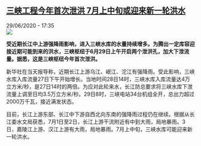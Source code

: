 <!--1593446118000-->
[三峡工程今年首次泄洪 7月上中旬或迎来新一轮洪水](http://www.rfi.fr//cn/%E4%B8%AD%E5%9B%BD/20200629-%E4%B8%89%E5%B3%A1%E5%B7%A5%E7%A8%8B%E4%BB%8A%E5%B9%B4%E9%A6%96%E6%AC%A1%E6%B3%84%E6%B4%AA-7%E6%9C%88%E4%B8%8A%E4%B8%AD%E6%97%AC%E6%88%96%E8%BF%8E%E6%9D%A5%E6%96%B0%E4%B8%80%E8%BD%AE%E6%B4%AA%E6%B0%B4)
------

<div>29/06/2020 - 17:35</div><img src="https://s.rfi.fr/media/display/bae325aa-ba1d-11ea-960b-005056a98db9/w:310/p:16x9/Capture-70.JPG"><p><strong>受近期长江中上游强降雨影响，进入三峡水库的水量持续增多。为腾出一定库容迎接近期可能到来的洪水，三峡枢纽于6月29日上午开启两个泄洪孔，加大下泄流量。据悉，这是三峡枢纽今年首次泄洪。</strong></p><div class="t-content__body u-clearfix"><div class="m-interstitial"></div><p>新华社在当天报导称，近期长江上游乌江、岷江、沱江有强降雨。受此影响，三峡水库入库流量27日下午开始增长。当地时间28日14时，三峡水库入库流量达4万立方米/秒，是27日14时的两倍。为应对此轮来水，长江防总要求将三峡水库下泄流量上调至日均3.5万立方米/秒。29日8时，三峡电站34台机组全开，总出力超过2000万千瓦，接近满发状态。</p><p>目前，长江上游东部、长江中下游自西北向东南的强降雨过程仍在继续。根据从长江委水文局获悉，7月1日至2日，长江上游干流附近有中到大雨，局地暴雨。3日，嘉陵江上游、汉江上游有大雨，局地暴雨。7月上中旬，三峡水库可能迎来新一轮洪水。</p><div class="o-self-promo o-self-promo--nl o-self-promo--hidden" data-selfpromo-newsletter></div><div class="o-self-promo o-self-promo--app o-self-promo--hidden" data-selfpromo-app></div></div>
